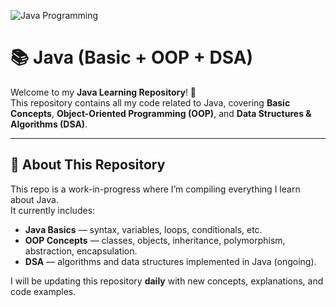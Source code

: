 <!-- Header Section -->
![Java Programming](https://img.shields.io/badge/Java-Programming-orange?logo=java&logoColor=white)

# 📚 Java (Basic + OOP + DSA)

Welcome to my **Java Learning Repository**! 🚀  
This repository contains all my code related to Java, covering **Basic Concepts**, **Object-Oriented Programming (OOP)**, and **Data Structures & Algorithms (DSA)**.

---

## 🔹 About This Repository

This repo is a work-in-progress where I’m compiling everything I learn about Java.  
It currently includes:

- **Java Basics** — syntax, variables, loops, conditionals, etc.
- **OOP Concepts** — classes, objects, inheritance, polymorphism, abstraction, encapsulation.
- **DSA** — algorithms and data structures implemented in Java (ongoing).

I will be updating this repository **daily** with new concepts, explanations, and code examples.
